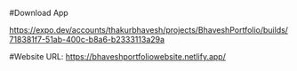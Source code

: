 #Download App

https://expo.dev/accounts/thakurbhavesh/projects/BhaveshPortfolio/builds/718381f7-51ab-400c-b8a6-b2333113a29a

#Website URL:      https://bhaveshportfoliowebsite.netlify.app/
